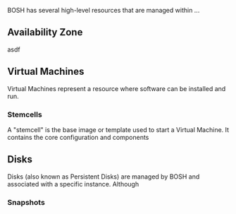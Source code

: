 BOSH has several high-level resources that are managed within ...


## Availability Zone

asdf


## Virtual Machines

Virtual Machines represent a resource where software can be installed and run.


### Stemcells

A "stemcell" is the base image or template used to start a Virtual Machine. It contains the core configuration and components


## Disks

Disks (also known as Persistent Disks) are managed by BOSH and associated with a specific instance. Although


### Snapshots
